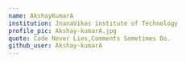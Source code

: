 ```yaml
---
name: AkshayKumarA
institution: JnanaVikas institute of Technology
profile_pic: Akshay-kumarA.jpg
quote: Code Never Lies,Comments Sometimes Do.
github_user: Akshay-kumarA
---
```

